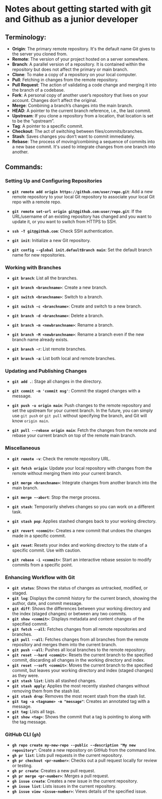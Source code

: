 # Notes about getting started with git and Github as a junior developer

## Terminology:

- **Origin**: The primary remote repository. It's the default name Git gives to the server you cloned from.
- **Remote**: The version of your project hosted on a server somewhere.
- **Branch**: A parallel version of a repository. It is contained within the repository but does not affect the primary or main branch.
- **Clone**: To make a copy of a repository on your local computer.
- **Pull**: Fetching in changes from the remote repository.
- **Pull Request**: The action of validating a code change and merging it into the branch of a codebase.
- **Fork**: A personal copy of another user’s repository that lives on your account. Changes don’t affect the original.
- **Merge**: Combining a branch’s changes into the main branch.
- **HEAD**: A pointer to the current branch reference, i.e., the last commit.
- **Upstream**: If you clone a repository from a location, that location is set to be the “upstream”.
- **Tag**: A pointer to a specific commit.
- **Checkout**: The act of switching between files/commits/branches.
- **Stash**: Saves changes you don’t want to commit immediately.
- **Rebase**: The process of moving/combining a sequence of commits into a new base commit. It's used to integrate changes from one branch into another.

## Commands:

### Setting Up and Configuring Repositories

- **`git remote add origin https://github.com/user/repo.git`**: Add a new remote repository to your local Git repository to associate your local Git repo with a remote repo.

- **`git remote set-url origin git@github.com:user/repo.git`**: If the URL/username of an existing repository has changed and you want to update it, or you want to switch from HTTPS to SSH.

- **`ssh -T git@github.com`**: Check SSH authentication.

- **`git init`**: Initialize a new Git repository.

- **`git config --global init.defaultBranch main`**: Set the default branch name for new repositories.


### Working with Branches

- **`git branch`**: List all the branches.

- **`git branch <branchname>`**: Create a new branch.

- **`git switch <branchname>`**: Switch to a branch.

- **`git switch -c <branchname>`**: Create and switch to a new branch.

- **`git branch -d <branchname>`**: Delete a branch.

- **`git branch -m <newbranchname>`**: Rename a branch.

- **`git branch -M <newbranchname>`**: Rename a branch even if the new branch name already exists.

- **`git branch -r`**: List remote branches.

- **`git branch -a`**: List both local and remote branches.

### Updating and Publishing Changes

- **`git add .`**: Stage all changes in the directory.

- **`git commit -m 'commit msg'`**: Commit the staged changes with a message.

- **`git push -u origin main`**: Push changes to the remote repository and set the upstream for your current branch. In the future, you can simply use `git push` or `git pull` without specifying the branch, and Git will know `origin main`.

- **`git pull --rebase origin main`**: Fetch the changes from the remote and rebase your current branch on top of the remote main branch.

### Miscellaneous

- **`git remote -v`**: Check the remote repository URL.

- **`git fetch origin`**: Update your local repository with changes from the remote without merging them into your current branch.

- **`git merge <branchname>`**: Integrate changes from another branch into the main branch.

- **`git merge --abort`**: Stop the merge process.

- **`git stash`**: Temporarily shelves changes so you can work on a different task.

- **`git stash pop`**: Applies stashed changes back to your working directory.

- **`git revert <commit>`**: Creates a new commit that undoes the changes made in a specific commit.

- **`git reset`**: Resets your index and working directory to the state of a specific commit. Use with caution.

- **`git rebase -i <commit>`**: Start an interactive rebase session to modify commits from a specific point.

### Enhancing Workflow with Git

- **`git status`**: Shows the status of changes as untracked, modified, or staged.
- **`git log`**: Displays the commit history for the current branch, showing the author, date, and commit message.
- **`git diff`**: Shows the differences between your working directory and the index (staged changes) or between any two commits.
- **`git show <commit>`**: Displays metadata and content changes of the specified commit.
- **`git fetch --all`**: Fetches changes from all remote repositories and branches.
- **`git pull --all`**: Fetches changes from all branches from the remote repository and merges them into the current branch.
- **`git push --all`**: Pushes all local branches to the remote repository.
- **`git reset --hard <commit>`**: Resets the current branch to the specified commit, discarding all changes in the working directory and index.
- **`git reset --soft <commit>`**: Moves the current branch to the specified commit, but leaves your working directory and index (staged changes) as they were.
- **`git stash list`**: Lists all stashed changes.
- **`git stash apply`**: Applies the most recently stashed changes without removing them from the stash list.
- **`git stash drop`**: Removes the most recent stash from the stash list.
- **`git tag -a <tagname> -m "message"`**: Creates an annotated tag with a message.
- **`git tag`**: Lists all tags.
- **`git show <tag>`**: Shows the commit that a tag is pointing to along with the tag message.


### GitHub CLI (`gh`)

- **`gh repo create my-new-repo --public --description "My new repository"`**: Create a new repository on GitHub from the command line.
- **`gh pr list`**: Lists pull requests in the current repository.
- **`gh pr checkout <pr-number>`**: Checks out a pull request locally for review or testing.
- **`gh pr create`**: Creates a new pull request.
- **`gh pr merge <pr-number>`**: Merges a pull request.
- **`gh issue create`**: Creates a new issue in the current repository.
- **`gh issue list`**: Lists issues in the current repository.
- **`gh issue view <issue-number>`**: Views details of the specified issue.



